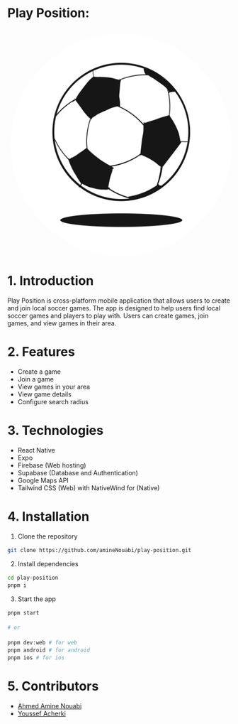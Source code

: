 # Play Position:

<div style="width: 100%; display: flex; justify-content: center; align-items: center; margin: 30px 5px;">
	<img src="assets/images/logo1024x1024-white-bg.jpg" style="max-width: 500px; border-radius:100rem" width="100%" >
</div>

# 1. Introduction

Play Position is cross-platform mobile application that allows users to create and join local soccer games. The app is designed to help users find local soccer games and players to play with. Users can create games, join games, and view games in their area.

# 2. Features

- Create a game
- Join a game
- View games in your area
- View game details
- Configure search radius

# 3. Technologies

- React Native
- Expo
- Firebase (Web hosting)
- Supabase (Database and Authentication)
- Google Maps API
- Tailwind CSS (Web) with NativeWind for (Native)

# 4. Installation

1. Clone the repository

```bash
git clone https://github.com/amineNouabi/play-position.git
```

2. Install dependencies

```bash
cd play-position
pnpm i
```

3. Start the app

```bash
pnpm start

# or

pnpm dev:web # for web
pnpm android # for android
pnpm ios # for ios
```

# 5. Contributors

- [Ahmed Amine Nouabi](https://github.com/amineNouabi)
- [Youssef Acherki]()
